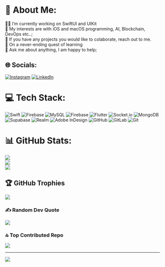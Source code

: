 # 💫 About Me:
👨‍💻 I’m currently working on SwiftUI and UIKit<br>🤔 My interests are with iOS and macOS programming, AI, Blockchain, DevOps etc..;<br>👯 If you have any projects you would like to colaborate, reach out to me.<br>🌱 On a never-ending quest of learning<br>💬 Ask me about anything, I am happy to help;


## 🌐 Socials:
[![Instagram](https://img.shields.io/badge/Instagram-%23E4405F.svg?logo=Instagram&logoColor=white)](https://instagram.com/akash_boghani) [![LinkedIn](https://img.shields.io/badge/LinkedIn-%230077B5.svg?logo=linkedin&logoColor=white)](https://linkedin.com/in/akash-boghani-b8859622a) 

# 💻 Tech Stack:
![Swift](https://img.shields.io/badge/swift-F54A2A?style=for-the-badge&logo=swift&logoColor=white) ![Firebase](https://img.shields.io/badge/firebase-a08021?style=for-the-badge&logo=firebase&logoColor=ffcd34) ![MySQL](https://img.shields.io/badge/mysql-4479A1.svg?style=for-the-badge&logo=mysql&logoColor=white) ![Firebase](https://img.shields.io/badge/firebase-%23039BE5.svg?style=for-the-badge&logo=firebase) ![Flutter](https://img.shields.io/badge/Flutter-%2302569B.svg?style=for-the-badge&logo=Flutter&logoColor=white) ![Socket.io](https://img.shields.io/badge/Socket.io-black?style=for-the-badge&logo=socket.io&badgeColor=010101) ![MongoDB](https://img.shields.io/badge/MongoDB-%234ea94b.svg?style=for-the-badge&logo=mongodb&logoColor=white) ![Supabase](https://img.shields.io/badge/Supabase-3ECF8E?style=for-the-badge&logo=supabase&logoColor=white) ![Realm](https://img.shields.io/badge/Realm-39477F?style=for-the-badge&logo=realm&logoColor=white) ![Adobe InDesign](https://img.shields.io/badge/Adobe%20InDesign-49021F?style=for-the-badge&logo=adobeindesign&logoColor=FF3366) ![GitHub](https://img.shields.io/badge/github-%23121011.svg?style=for-the-badge&logo=github&logoColor=white) ![GitLab](https://img.shields.io/badge/gitlab-%23181717.svg?style=for-the-badge&logo=gitlab&logoColor=white) ![Git](https://img.shields.io/badge/git-%23F05033.svg?style=for-the-badge&logo=git&logoColor=white)
# 📊 GitHub Stats:
![](https://github-readme-stats.vercel.app/api?username=akAshbog31&theme=dark&hide_border=false&include_all_commits=false&count_private=false)<br/>
![](https://github-readme-streak-stats.herokuapp.com/?user=akAshbog31&theme=dark&hide_border=false)<br/>
![](https://github-readme-stats.vercel.app/api/top-langs/?username=akAshbog31&theme=dark&hide_border=false&include_all_commits=false&count_private=false&layout=compact)

## 🏆 GitHub Trophies
![](https://github-profile-trophy.vercel.app/?username=akAshbog31&theme=radical&no-frame=false&no-bg=true&margin-w=4)

### ✍️ Random Dev Quote
![](https://quotes-github-readme.vercel.app/api?type=horizontal&theme=radical)

### 🔝 Top Contributed Repo
![](https://github-contributor-stats.vercel.app/api?username=akAshbog31&limit=5&theme=dark&combine_all_yearly_contributions=true)

---
[![](https://visitcount.itsvg.in/api?id=akAshbog31&icon=0&color=0)](https://visitcount.itsvg.in)

<!-- Proudly created with GPRM ( https://gprm.itsvg.in ) -->
